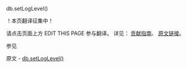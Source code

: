  db.setLogLevel()

 ！本页翻译征集中！

请点击页面上方 EDIT THIS PAGE 参与翻译。
详见：
[贡献指南]( https://github.com/whaleal/MongoDB-Manual-zh/blob/master/CONTRIBUTING.md )、
[原文链接](  https://docs.mongodb.com/manual/reference/method/db.setLogLevel/  )。

 参见

原文 - [db.setLogLevel()]( https://docs.mongodb.com/manual/reference/method/db.setLogLevel/ )

